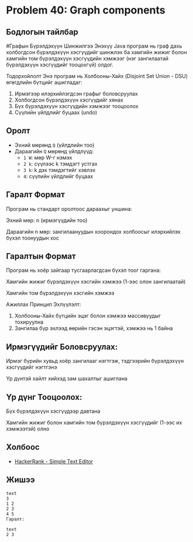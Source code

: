 # Problem 40: Graph components 
## Бодлогын тайлбар

#Графын Бүрэлдэхүүн Шинжилгээ
Энэхүү Java програм нь граф дахь холбогдсон бүрэлдэхүүн хэсгүүдийг шинжлэх ба хамгийн жижиг болон хамгийн том бүрэлдэхүүн хэсгүүдийн хэмжээг (нэг зангилаатай бүрэлдэхүүн хэсгүүдийг тооцохгүй) олдог.

Тодорхойлолт
Энэ програм нь Холбооны-Хайх (Disjoint Set Union - DSU) өгөгдлийн бүтцийг ашигладаг:



1. Ирмэгээр илэрхийлэгдсэн графыг боловсруулах
2. Холбогдсон бүрэлдэхүүн хэсгүүдийг хянах
3. Бүх бүрэлдэхүүн хэсгүүдийн хэмжээг тооцоолох
4. Сүүлийн үйлдлийг буцаах (undo)

## Оролт

- Эхний мөрөнд `Q` (үйлдлийн тоо)
- Дараагийн `Q` мөрөнд үйлдлүүд:
  - `1 W`: мөр W-г нэмэх
  - `2 k`: сүүлээс k тэмдэгт устгах
  - `3 k`: k дэх тэмдэгтийг хэвлэх
  - `4`: сүүлийн үйлдлийг буцаах

## Гаралт Формат

Програм нь стандарт оролтоос дараахыг уншина:

Эхний мөр: n (ирмэгүүдийн тоо)

Дараагийн n мөр: зангилаануудын хоорондох холбоосыг илэрхийлэх бүхэл тоонуудын хос


## Гаралтын Формат

Програм нь хоёр зайгаар тусгаарлагдсан бүхэл тоог гаргана:

Хамгийн жижиг бүрэлдэхүүн хэсгийн хэмжээ (1-ээс олон зангилаатай)

Хамгийн том бүрэлдэхүүн хэсгийн хэмжээ

Ажиллах Принцип Эхлүүлэлт:


1. Холбооны-Хайх бүтцийн эцэг болон хэмжээ массивуудыг тохируулна
2. Зангилаа бүр эхлээд өөрийн гэсэн эцэгтэй, хэмжээ нь 1 байна

## Ирмэгүүдийг Боловсруулах:

Ирмэг бүрийн хувьд хоёр зангилааг нэгтгэж, тэдгээрийн бүрэлдэхүүн хэсгүүдийг нэгтгэнэ

Үр дүнтэй хайлт хийхэд зам шахалтыг ашиглана

## Үр дүнг Тооцоолох:

Бүх бүрэлдэхүүн хэсгүүдээр давтана

Хамгийн жижиг болон хамгийн том бүрэлдэхүүн хэсгүүдийг (1-ээс их хэмжээтэй) олно

## Холбоос

- [HackerRank - Simple Text Editor](https://www.hackerrank.com/challenges/simple-text-editor)

## Жишээ

```
text
3
1 2
2 3
4 5
Гаралт:

text
2 3

```